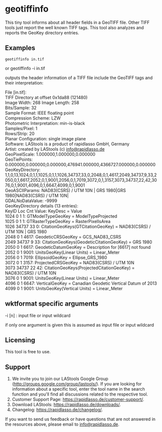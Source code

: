 ﻿# geotiffinfo

This tiny tool informs about all header fields in a GeoTIFF file.
Other TIFF tools just report the well known TIFF tags. This tool
also analyzes and reports the GeoKey directory entries.
  
## Examples

    geotiffinfo in.tif
or
    geotiffinfo -i in.tif

outputs the header information of a TIFF file include the GeoTIFF tags and their interpretation:

File [in.tif]:  
TIFF Directory at offset 0x1da88 (121480)  
  Image Width: 268 Image Length: 258  
  Bits/Sample: 32  
  Sample Format: IEEE floating point  
  Compression Scheme: LZW  
  Photometric Interpretation: min-is-black  
  Samples/Pixel: 1  
  Rows/Strip: 20  
  Planar Configuration: single image plane  
  Software: LAStools is a product of rapidlasso GmbH, Germany  
  Artist: created by LAStools (c) info@rapidlasso.de  
  GeoPixelScale: 1.000000,1.000000,0.000000  
  GeoTiePoints: 0.000000,0.000000,0.000000,476941.000000,4366727.000000,0.000000  
  GeoKeyDirectory: 1,1,0,13,1024,0,1,1,1025,0,1,1,1026,34737,33,0,2048,0,1,4617,2049,34737,9,33,2050,0,1,6617,2052,0,1,9001,2056,0,1,7019,3072,0,1,3157,3073,34737,22,42,3076,0,1,9001,4096,0,1,6647,4099,0,1,9001  
  GeoASCIIParams: NAD83(CSRS) / UTM 10N | GRS 1980|GRS 1980|NAD83(CSRS) / UTM 10N|  
  GDALNoDataValue: -9999  
  GeoKeyDirectory details (13 entries):  
KeyID   Loc Cnt Value: KeyDesc = Value  
 1024     0   1     1: GTModelTypeGeoKey = ModelTypeProjected  
 1025     0   1     1: GTRasterTypeGeoKey = RasterPixelIsArea  
 1026 34737  33     0: CitationGeoKeys(GTCitationGeoKey) = NAD83(CSRS) / UTM 10N | GRS 1980  
 2048     0   1  4617: GeodeticCRSGeoKey = GCS_NAD83_CSRS  
 2049 34737   9    33: CitationGeoKeys(GeodeticCitationGeoKey) = GRS 1980  
 2050     0   1  6617: GeodeticDatumGeoKey = Description for [6617] not found  
 2052     0   1  9001: UnitsGeoKey(Linear Units) = Linear_Meter  
 2056     0   1  7019: EllipsoidGeoKey = Ellipse_GRS_1980  
 3072     0   1  3157: ProjectedCRSGeoKey = NAD83(CSRS) / UTM 10N  
 3073 34737  22    42: CitationGeoKeys(ProjectedCitationGeoKey) = NAD83(CSRS) / UTM 10N  
 3076     0   1  9001: UnitsGeoKey(Linear Units) = Linear_Meter  
 4096     0   1  6647: VerticalGeoKey = Canadian Geodetic Vertical Datum of 2013  
 4099     0   1  9001: UnitsGeoKey(Vertical Units) = Linear_Meter  

## wktformat specific arguments
-i [n]       : input file or input wildcard

if only one argument is given this is assumed as input file or input wildcard

## Licensing

This tool is free to use.

## Support

1. We invite you to join our LAStools Google Group (http://groups.google.com/group/lastools/).
   If you are looking for information about a specific tool, enter the tool name in the search 
   function and you'll find all discussions related to the respective tool. 
2. Customer Support Page: https://rapidlasso.de/customer-support/.  
3. Download LAStools: https://rapidlasso.de/downloads/.  
4. Changelog: https://rapidlasso.de/changelog/.  


If you want to send us feedback or have questions that are not answered in the resources above, 
please email to info@rapidlasso.de.
